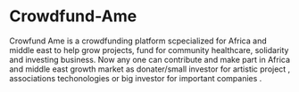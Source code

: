 Crowdfund-Ame
=============

Crowfund Ame is a crowdfunding platform scpecialized for Africa and middle east to help grow projects, fund for community healthcare, solidarity and investing business. Now any one can contribute and make part in Africa and middle east growth market as donater/small investor for artistic project , associations techonologies or big investor for important companies .
